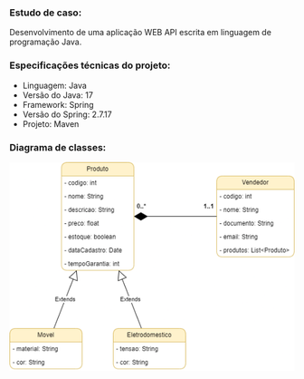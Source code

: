 ### Estudo de caso: 
Desenvolvimento de uma aplicação WEB API escrita em linguagem de programação Java.

### Especificações técnicas do projeto:
* Linguagem: Java
* Versão do Java: 17
* Framework: Spring
* Versão do Spring: 2.7.17
* Projeto: Maven

### Diagrama de classes:
![<alt-text>](<arquivos/Arquitetura java - diagrama de classes.png>)
